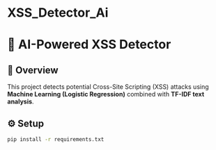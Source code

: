 # XSS_Detector_Ai
# 🤖 AI-Powered XSS Detector

## 📌 Overview
This project detects potential Cross-Site Scripting (XSS) attacks using **Machine Learning (Logistic Regression)** combined with **TF-IDF text analysis**.  

## ⚙️ Setup
```bash
pip install -r requirements.txt
